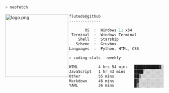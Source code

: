 ```zsh
> neofetch
```

<!--img align="left" src="https://github.com/fluteds.png" alt="logo.png" width="200"/>-->
<img align="left" src="https://external-content.duckduckgo.com/iu/?u=https%3A%2F%2F78.media.tumblr.com%2F975fca5f82161b190efdcaa05ffbd4ec%2Ftumblr_p6q6m9TJF01x3p3jmo1_500.png&f=1&nofb=1" alt="logo.png" width="200"/>

```csharp
fluteds@github
--------------

       OS  :  Windows 11 x64
 Terminal  :  Windows Terminal
    Shell  :  Starship
   Scheme  :  Gruvbox
Languages  :  Python, HTML, CSS
```

```zsh
> coding-stats --weekly
```

<!--START_SECTION:waka-->

```txt
HTML         4 hrs 54 mins   ███████████▓░░░░░░░░░░░░░   46.70 %
JavaScript   1 hr 43 mins    ████░░░░░░░░░░░░░░░░░░░░░   16.36 %
Other        55 mins         ██▒░░░░░░░░░░░░░░░░░░░░░░   08.84 %
Markdown     46 mins         █▓░░░░░░░░░░░░░░░░░░░░░░░   07.33 %
YAML         36 mins         █▒░░░░░░░░░░░░░░░░░░░░░░░   05.72 %
```

<!--END_SECTION:waka-->
